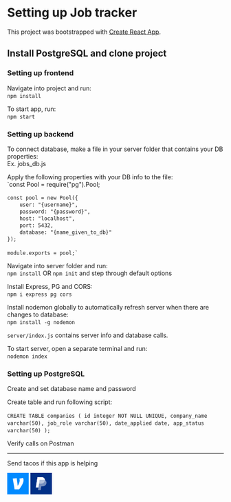 # Setting up Job tracker

This project was bootstrapped with [Create React App](https://github.com/facebook/create-react-app).

## Install PostgreSQL and clone project


### Setting up frontend

Navigate into project and run:\
	`npm install`

To start app, run:\
	`npm start`


### Setting up backend

To connect database, make a file in your server folder that contains your DB properties:\
	Ex. jobs_db.js

Apply the following properties with your DB info to the file:\
	`const Pool = require("pg").Pool;

	const pool = new Pool({
		user: "{username}",
		password: "{password}",
		host: "localhost",
		port: 5432,
		database: "{name_given_to_db}"
	});

	module.exports = pool;`

Navigate into server folder and run:\
	`npm install` OR `npm init` and step through default options

Install Express, PG and CORS:\
	`npm i express pg cors`

Install nodemon globally to automatically refresh server when there are changes to database:\
	`npm install -g nodemon`

`server/index.js` contains server info and database calls.

To start server, open a separate terminal and run:\
	`nodemon index`


### Setting up PostgreSQL

Create and set database name and password

Create table and run following script:

`CREATE TABLE companies (
    id integer NOT NULL UNIQUE,
    company_name varchar(50),
    job_role varchar(50),
    date_applied date,
    app_status varchar(50)
);`

Verify calls on Postman

****** ****** ****** ******
Send tacos if this app is helping


[<img alt="alt_text" width="50px" src="https://github.com/Oscar6/app-tracker/blob/main/public/images/venmo_Oscar-M.png?raw=true" />](https://account.venmo.com/u/Oscar-M) [<img alt="alt_text" width="50px" src="https://github.com/Oscar6/app-tracker/blob/main/public/images/paypal_dumbdumbdev.png?raw=true" />](https://www.paypal.me/dumbdumbdev)
